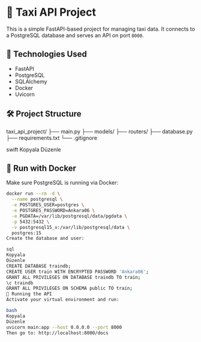 # 🚖 Taxi API Project

This is a simple FastAPI-based project for managing taxi data. It connects to a PostgreSQL database and serves an API on port `8000`.

## 🚀 Technologies Used

- FastAPI
- PostgreSQL
- SQLAlchemy
- Docker
- Uvicorn

## 🛠️ Project Structure

taxi_api_project/
├── main.py
├── models/
├── routers/
├── database.py
├── requirements.txt
└── .gitignore

swift
Kopyala
Düzenle

## 🐳 Run with Docker

Make sure PostgreSQL is running via Docker:

```bash
docker run --rm -d \
  --name postgresql \
  -e POSTGRES_USER=postgres \
  -e POSTGRES_PASSWORD=Ankara06 \
  -e PGDATA=/var/lib/postgresql/data/pgdata \
  -p 5432:5432 \
  -v postgresql15_v:/var/lib/postgresql/data \
  postgres:15
Create the database and user:

sql
Kopyala
Düzenle
CREATE DATABASE traindb;
CREATE USER train WITH ENCRYPTED PASSWORD 'Ankara06';
GRANT ALL PRIVILEGES ON DATABASE traindb TO train;
\c traindb
GRANT ALL PRIVILEGES ON SCHEMA public TO train;
🚦 Running the API
Activate your virtual environment and run:

bash
Kopyala
Düzenle
uvicorn main:app --host 0.0.0.0 --port 8000
Then go to: http://localhost:8000/docs
